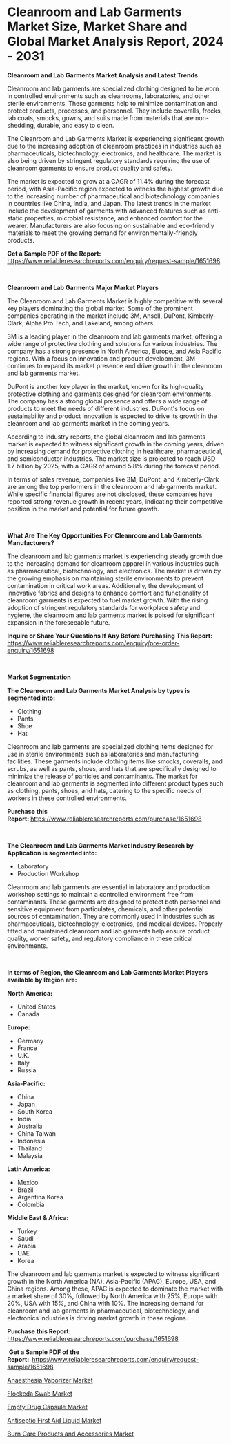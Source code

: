 <p><h1>Cleanroom and Lab Garments Market Size, Market Share and Global Market Analysis Report, 2024 - 2031</h1></p><p><strong>Cleanroom and Lab Garments Market Analysis and Latest Trends</strong></p>
<p><p>Cleanroom and lab garments are specialized clothing designed to be worn in controlled environments such as cleanrooms, laboratories, and other sterile environments. These garments help to minimize contamination and protect products, processes, and personnel. They include coveralls, frocks, lab coats, smocks, gowns, and suits made from materials that are non-shedding, durable, and easy to clean.</p><p>The Cleanroom and Lab Garments Market is experiencing significant growth due to the increasing adoption of cleanroom practices in industries such as pharmaceuticals, biotechnology, electronics, and healthcare. The market is also being driven by stringent regulatory standards requiring the use of cleanroom garments to ensure product quality and safety.</p><p>The market is expected to grow at a CAGR of 11.4% during the forecast period, with Asia-Pacific region expected to witness the highest growth due to the increasing number of pharmaceutical and biotechnology companies in countries like China, India, and Japan. The latest trends in the market include the development of garments with advanced features such as anti-static properties, microbial resistance, and enhanced comfort for the wearer. Manufacturers are also focusing on sustainable and eco-friendly materials to meet the growing demand for environmentally-friendly products.</p></p>
<p><strong>Get a Sample PDF of the Report:&nbsp;</strong> <a href="https://www.reliableresearchreports.com/enquiry/request-sample/1651698">https://www.reliableresearchreports.com/enquiry/request-sample/1651698</a></p>
<p>&nbsp;</p>
<p><strong>Cleanroom and Lab Garments Major Market Players</strong></p>
<p><p>The Cleanroom and Lab Garments Market is highly competitive with several key players dominating the global market. Some of the prominent companies operating in the market include 3M, Ansell, DuPont, Kimberly-Clark, Alpha Pro Tech, and Lakeland, among others.</p><p>3M is a leading player in the cleanroom and lab garments market, offering a wide range of protective clothing and solutions for various industries. The company has a strong presence in North America, Europe, and Asia Pacific regions. With a focus on innovation and product development, 3M continues to expand its market presence and drive growth in the cleanroom and lab garments market.</p><p>DuPont is another key player in the market, known for its high-quality protective clothing and garments designed for cleanroom environments. The company has a strong global presence and offers a wide range of products to meet the needs of different industries. DuPont's focus on sustainability and product innovation is expected to drive its growth in the cleanroom and lab garments market in the coming years.</p><p>According to industry reports, the global cleanroom and lab garments market is expected to witness significant growth in the coming years, driven by increasing demand for protective clothing in healthcare, pharmaceutical, and semiconductor industries. The market size is projected to reach USD 1.7 billion by 2025, with a CAGR of around 5.8% during the forecast period.</p><p>In terms of sales revenue, companies like 3M, DuPont, and Kimberly-Clark are among the top performers in the cleanroom and lab garments market. While specific financial figures are not disclosed, these companies have reported strong revenue growth in recent years, indicating their competitive position in the market and potential for future growth.</p></p>
<p>&nbsp;</p>
<p><strong>What Are The Key Opportunities For Cleanroom and Lab Garments Manufacturers?</strong></p>
<p><p>The cleanroom and lab garments market is experiencing steady growth due to the increasing demand for cleanroom apparel in various industries such as pharmaceutical, biotechnology, and electronics. The market is driven by the growing emphasis on maintaining sterile environments to prevent contamination in critical work areas. Additionally, the development of innovative fabrics and designs to enhance comfort and functionality of cleanroom garments is expected to fuel market growth. With the rising adoption of stringent regulatory standards for workplace safety and hygiene, the cleanroom and lab garments market is poised for significant expansion in the foreseeable future.</p></p>
<p><strong>Inquire or Share Your Questions If Any Before Purchasing This Report:</strong> <a href="https://www.reliableresearchreports.com/enquiry/pre-order-enquiry/1651698">https://www.reliableresearchreports.com/enquiry/pre-order-enquiry/1651698</a></p>
<p>&nbsp;</p>
<p><strong>Market Segmentation</strong></p>
<p><strong>The Cleanroom and Lab Garments Market Analysis by types is segmented into:</strong></p>
<p><ul><li>Clothing</li><li>Pants</li><li>Shoe</li><li>Hat</li></ul></p>
<p><p>Cleanroom and lab garments are specialized clothing items designed for use in sterile environments such as laboratories and manufacturing facilities. These garments include clothing items like smocks, coveralls, and scrubs, as well as pants, shoes, and hats that are specifically designed to minimize the release of particles and contaminants. The market for cleanroom and lab garments is segmented into different product types such as clothing, pants, shoes, and hats, catering to the specific needs of workers in these controlled environments.</p></p>
<p><strong>Purchase this Report:&nbsp;</strong><a href="https://www.reliableresearchreports.com/purchase/1651698">https://www.reliableresearchreports.com/purchase/1651698</a></p>
<p>&nbsp;</p>
<p><strong>The Cleanroom and Lab Garments Market Industry Research by Application is segmented into:</strong></p>
<p><ul><li>Laboratory</li><li>Production Workshop</li></ul></p>
<p><p>Cleanroom and lab garments are essential in laboratory and production workshop settings to maintain a controlled environment free from contaminants. These garments are designed to protect both personnel and sensitive equipment from particulates, chemicals, and other potential sources of contamination. They are commonly used in industries such as pharmaceuticals, biotechnology, electronics, and medical devices. Properly fitted and maintained cleanroom and lab garments help ensure product quality, worker safety, and regulatory compliance in these critical environments.</p></p>
<p>&nbsp;</p>
<p><strong>In terms of Region, the Cleanroom and Lab Garments Market Players available by Region are:</strong></p>
<p>
    <p> <strong> North America: </strong>
        <ul>
            <li>United States</li>
            <li>Canada</li>
        </ul>
        </p> 
    <p> <strong> Europe: </strong>
        <ul>
            <li>Germany</li>
            <li>France</li>
            <li>U.K.</li>
            <li>Italy</li>
            <li>Russia</li>
        </ul>
        </p> 
    <p> <strong> Asia-Pacific: </strong>
        <ul>
            <li>China</li>
            <li>Japan</li>
            <li>South Korea</li>
            <li>India</li>
            <li>Australia</li>
            <li>China Taiwan</li>
            <li>Indonesia</li>
            <li>Thailand</li>
            <li>Malaysia</li>
        </ul>
        </p> 
    <p> <strong> Latin America: </strong>
        <ul>
            <li>Mexico</li>
            <li>Brazil</li>
            <li>Argentina Korea</li>
            <li>Colombia</li>
        </ul>
        </p> 
    <p> <strong> Middle East & Africa: </strong>
        <ul>
            <li>Turkey</li>
            <li>Saudi</li>
            <li>Arabia</li>
            <li>UAE</li>
            <li>Korea</li>
        </ul>
    </p>
    </p>
<p><p>The cleanroom and lab garments market is expected to witness significant growth in the North America (NA), Asia-Pacific (APAC), Europe, USA, and China regions. Among these, APAC is expected to dominate the market with a market share of 30%, followed by North America with 25%, Europe with 20%, USA with 15%, and China with 10%. The increasing demand for cleanroom and lab garments in pharmaceutical, biotechnology, and electronics industries is driving market growth in these regions.</p></p>
<p><strong>Purchase this Report: </strong><a href="https://www.reliableresearchreports.com/purchase/1651698">https://www.reliableresearchreports.com/purchase/1651698</a></p>
<p>&nbsp;<strong>Get a Sample PDF of the Report:&nbsp;&nbsp;</strong><a href="https://www.reliableresearchreports.com/enquiry/request-sample/1651698">https://www.reliableresearchreports.com/enquiry/request-sample/1651698</a></p>
<p><strong></strong></p>
<p><p><a href="https://medium.com/@wadefahey/decoding-anaesthesia-vaporizer-market-metrics-market-share-trends-and-growth-patterns-f3a540090a48">Anaesthesia Vaporizer Market</a></p><p><a href="https://medium.com/@wadefahey/flockeda-swab-nbsp-market-focuses-on-market-share-size-and-projected-forecast-till-2031-e61e040fafd3">Flockeda Swab Market</a></p><p><a href="https://medium.com/p/cb64423cb721/edit">Empty Drug Capsule Market</a></p><p><a href="https://medium.com/@wadefahey/antiseptic-first-aid-liquid-market-size-reveals-the-best-marketing-channels-in-global-industry-600e2c06f1b2">Antiseptic First Aid Liquid Market</a></p><p><a href="https://medium.com/@wadefahey/burn-care-products-and-accessories-market-analysis-and-sze-forecasted-for-period-from-2024-to-2031-5d406edc9af0">Burn Care Products and Accessories Market</a></p></p>
